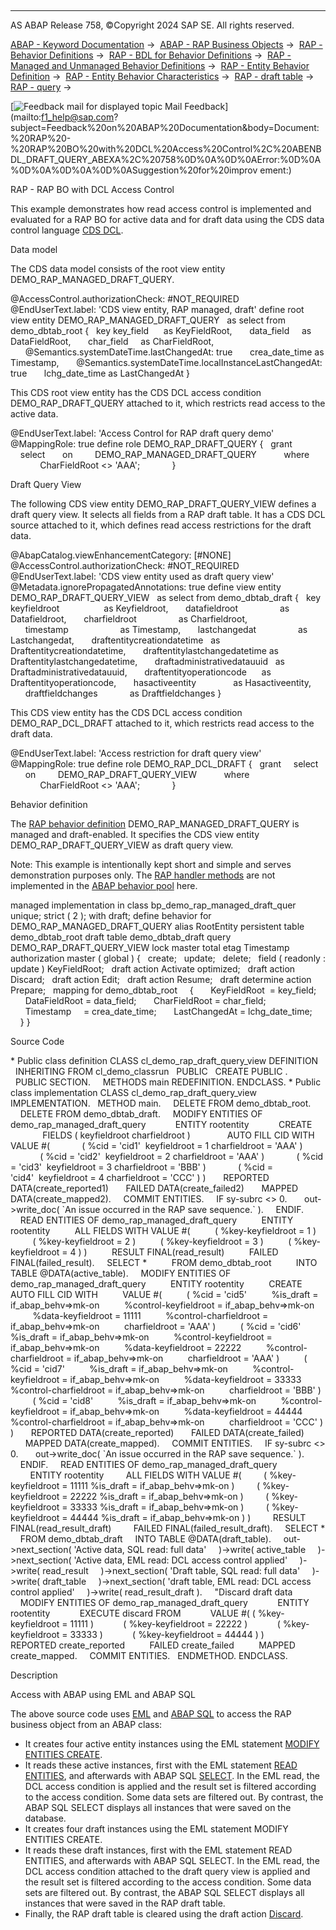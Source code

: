   

* * *

AS ABAP Release 758, ©Copyright 2024 SAP SE. All rights reserved.

[ABAP - Keyword Documentation](https://help.sap.com/doc/abapdocu_latest_index_htm/latest/en-US/abenabap.htm) →  [ABAP - RAP Business Objects](https://help.sap.com/doc/abapdocu_latest_index_htm/latest/en-US/abenabap_rap.htm) →  [RAP - Behavior Definitions](https://help.sap.com/doc/abapdocu_latest_index_htm/latest/en-US/abencds_bdef.htm) →  [RAP - BDL for Behavior Definitions](https://help.sap.com/doc/abapdocu_latest_index_htm/latest/en-US/abenbdl.htm) →  [RAP - Managed and Unmanaged Behavior Definitions](https://help.sap.com/doc/abapdocu_latest_index_htm/latest/en-US/abenbdl_rap_bo.htm) →  [RAP - Entity Behavior Definition](https://help.sap.com/doc/abapdocu_latest_index_htm/latest/en-US/abenbdl_define_beh.htm) →  [RAP - Entity Behavior Characteristics](https://help.sap.com/doc/abapdocu_latest_index_htm/latest/en-US/abenbdl_character.htm) →  [RAP - draft table](https://help.sap.com/doc/abapdocu_latest_index_htm/latest/en-US/abenbdl_draft_table.htm) →  [RAP - query](https://help.sap.com/doc/abapdocu_latest_index_htm/latest/en-US/abenbdl_draft_query_view.htm) → 

 [![](Mail.gif?object=Mail.gif "Feedback mail for displayed topic") Mail Feedback](mailto:f1_help@sap.com?subject=Feedback%20on%20ABAP%20Documentation&body=Document:%20RAP%20-%20RAP%20BO%20with%20DCL%20Access%20Control%2C%20ABENBDL_DRAFT_QUERY_ABEXA%2C%20758%0D%0A%0D%0AError:%0D%0A%0D%0A%0D%0A%0D%0ASuggestion%20for%20improv
ement:)

RAP - RAP BO with DCL Access Control

This example demonstrates how read access control is implemented and evaluated for a RAP BO for active data and for draft data using the CDS data control language [CDS DCL](https://help.sap.com/doc/abapdocu_latest_index_htm/latest/en-US/abencds_dcl_glosry.htm "Glossary Entry").

Data model

The CDS data model consists of the root view entity DEMO\_RAP\_MANAGED\_DRAFT\_QUERY.

@AccessControl.authorizationCheck: #NOT\_REQUIRED
@EndUserText.label: 'CDS view entity, RAP managed, draft'
define root view entity DEMO\_RAP\_MANAGED\_DRAFT\_QUERY
  as select from demo\_dbtab\_root
{
  key key\_field      as KeyFieldRoot,
      data\_field     as DataFieldRoot,
      char\_field     as CharFieldRoot,
      @Semantics.systemDateTime.lastChangedAt: true
      crea\_date\_time as Timestamp,
      @Semantics.systemDateTime.localInstanceLastChangedAt: true
      lchg\_date\_time as LastChangedAt
}

This CDS root view entity has the CDS DCL access condition DEMO\_RAP\_DRAFT\_QUERY attached to it, which restricts read access to the active data.

@EndUserText.label: 'Access Control for RAP draft query demo'
@MappingRole: true
define role DEMO\_RAP\_DRAFT\_QUERY {
  grant
    select
      on
        DEMO\_RAP\_MANAGED\_DRAFT\_QUERY
          where
            CharFieldRoot <> 'AAA';            
}

Draft Query View

The following CDS view entity DEMO\_RAP\_DRAFT\_QUERY\_VIEW defines a draft query view. It selects all fields from a RAP draft table. It has a CDS DCL source attached to it, which defines read access restrictions for the draft data.

@AbapCatalog.viewEnhancementCategory: \[#NONE\]
@AccessControl.authorizationCheck: #NOT\_REQUIRED
@EndUserText.label: 'CDS view entity used as draft query view'
@Metadata.ignorePropagatedAnnotations: true
define view entity DEMO\_RAP\_DRAFT\_QUERY\_VIEW
  as select from demo\_dbtab\_draft
{
  key keyfieldroot                  as Keyfieldroot,
      datafieldroot                 as Datafieldroot,
      charfieldroot                 as Charfieldroot,
      timestamp                     as Timestamp,
      lastchangedat                 as Lastchangedat,
      draftentitycreationdatetime   as Draftentitycreationdatetime,
      draftentitylastchangedatetime as Draftentitylastchangedatetime,
      draftadministrativedatauuid   as Draftadministrativedatauuid,
      draftentityoperationcode      as Draftentityoperationcode,
      hasactiveentity               as Hasactiveentity,
      draftfieldchanges             as Draftfieldchanges
}

This CDS view entity has the CDS DCL access condition DEMO\_RAP\_DCL\_DRAFT attached to it, which restricts read access to the draft data.

@EndUserText.label: 'Access restriction for draft query view'
@MappingRole: true
define role DEMO\_RAP\_DCL\_DRAFT {
  grant
    select
      on
        DEMO\_RAP\_DRAFT\_QUERY\_VIEW
          where
            CharFieldRoot <> 'AAA';            
}

Behavior definition

The [RAP behavior definition](https://help.sap.com/doc/abapdocu_latest_index_htm/latest/en-US/abencds_behavior_definition_glosry.htm "Glossary Entry") DEMO\_RAP\_MANAGED\_DRAFT\_QUERY is managed and draft-enabled. It specifies the CDS view entity DEMO\_RAP\_DRAFT\_QUERY\_VIEW as draft query view.

Note: This example is intentionally kept short and simple and serves demonstration purposes only. The [RAP handler methods](https://help.sap.com/doc/abapdocu_latest_index_htm/latest/en-US/abenabp_handler_method_glosry.htm "Glossary Entry") are not implemented in the [ABAP behavior pool](https://help.sap.com/doc/abapdocu_latest_index_htm/latest/en-US/abenbehavior_pool_glosry.htm "Glossary Entry") here.

managed implementation in class bp\_demo\_rap\_managed\_draft\_quer unique;
strict ( 2 );
with draft;
define behavior for DEMO\_RAP\_MANAGED\_DRAFT\_QUERY alias RootEntity
persistent table demo\_dbtab\_root
draft table demo\_dbtab\_draft query DEMO\_RAP\_DRAFT\_QUERY\_VIEW
lock master
total etag Timestamp
authorization master ( global )
{
  create;
  update;
  delete;
  field ( readonly : update ) KeyFieldRoot;
  draft action Activate optimized;
  draft action Discard;
  draft action Edit;
  draft action Resume;
  draft determine action Prepare;
  mapping for demo\_dbtab\_root
    {
      KeyFieldRoot  = key\_field;
      DataFieldRoot = data\_field;
      CharFieldRoot = char\_field;
      Timestamp     = crea\_date\_time;
      LastChangedAt = lchg\_date\_time;
    }
}

Source Code   

\* Public class definition
CLASS cl\_demo\_rap\_draft\_query\_view DEFINITION
  INHERITING FROM cl\_demo\_classrun
  PUBLIC
  CREATE PUBLIC .
  PUBLIC SECTION.
    METHODS main REDEFINITION.
ENDCLASS.
\* Public class implementation
CLASS cl\_demo\_rap\_draft\_query\_view IMPLEMENTATION.
  METHOD main.
    DELETE FROM demo\_dbtab\_root.
    DELETE FROM demo\_dbtab\_draft.
    MODIFY ENTITIES OF demo\_rap\_managed\_draft\_query
           ENTITY rootentity
           CREATE
             FIELDS ( keyfieldroot charfieldroot )
              AUTO FILL CID WITH VALUE #(
            ( %cid = 'cid1'  keyfieldroot = 1 charfieldroot = 'AAA' )
            ( %cid = 'cid2'  keyfieldroot = 2 charfieldroot = 'AAA' )
            ( %cid = 'cid3'  keyfieldroot = 3 charfieldroot = 'BBB' )
            ( %cid = 'cid4'  keyfieldroot = 4 charfieldroot = 'CCC' ) )
      REPORTED DATA(create\_reported1)
      FAILED DATA(create\_failed2)
      MAPPED DATA(create\_mapped2).
    COMMIT ENTITIES.
    IF sy-subrc <> 0.
      out->write\_doc( \`An issue occurred in the RAP save sequence.\` ).
    ENDIF.
    READ ENTITIES OF demo\_rap\_managed\_draft\_query
         ENTITY rootentity
         ALL FIELDS WITH VALUE #(
         ( %key-keyfieldroot = 1 )
         ( %key-keyfieldroot = 2 )
         ( %key-keyfieldroot = 3 )
         ( %key-keyfieldroot = 4 ) )
         RESULT FINAL(read\_result)
         FAILED FINAL(failed\_result).
    SELECT \*
         FROM demo\_dbtab\_root
         INTO TABLE @DATA(active\_table).
    MODIFY ENTITIES OF demo\_rap\_managed\_draft\_query
         ENTITY rootentity
         CREATE AUTO FILL CID WITH
         VALUE #(
         ( %cid = 'cid5'
         %is\_draft = if\_abap\_behv=>mk-on
         %control-keyfieldroot = if\_abap\_behv=>mk-on
         %data-keyfieldroot = 11111
         %control-charfieldroot = if\_abap\_behv=>mk-on
         charfieldroot = 'AAA' )
         ( %cid = 'cid6'
         %is\_draft = if\_abap\_behv=>mk-on
         %control-keyfieldroot = if\_abap\_behv=>mk-on
         %data-keyfieldroot = 22222
         %control-charfieldroot = if\_abap\_behv=>mk-on
         charfieldroot = 'AAA' )
         ( %cid = 'cid7'
         %is\_draft = if\_abap\_behv=>mk-on
         %control-keyfieldroot = if\_abap\_behv=>mk-on
         %data-keyfieldroot = 33333
         %control-charfieldroot = if\_abap\_behv=>mk-on
         charfieldroot = 'BBB' )
         ( %cid = 'cid8'
         %is\_draft = if\_abap\_behv=>mk-on
         %control-keyfieldroot = if\_abap\_behv=>mk-on
         %data-keyfieldroot = 44444
         %control-charfieldroot = if\_abap\_behv=>mk-on
         charfieldroot = 'CCC' ) )
      REPORTED DATA(create\_reported)
      FAILED DATA(create\_failed)
      MAPPED DATA(create\_mapped).
    COMMIT ENTITIES.
    IF sy-subrc <> 0.
      out->write\_doc( \`An issue occurred in the RAP save sequence.\` ).
    ENDIF.
    READ ENTITIES OF demo\_rap\_managed\_draft\_query
        ENTITY rootentity
        ALL FIELDS WITH VALUE #(
        ( %key-keyfieldroot = 11111 %is\_draft = if\_abap\_behv=>mk-on )
        ( %key-keyfieldroot = 22222 %is\_draft = if\_abap\_behv=>mk-on )
        ( %key-keyfieldroot = 33333 %is\_draft = if\_abap\_behv=>mk-on )
        ( %key-keyfieldroot = 44444 %is\_draft = if\_abap\_behv=>mk-on ) )
        RESULT FINAL(read\_result\_draft)
        FAILED FINAL(failed\_result\_draft).
    SELECT \*
    FROM demo\_dbtab\_draft
    INTO TABLE @DATA(draft\_table).
    out->next\_section( 'Active data, SQL read: full data'
    )->write( active\_table
    )->next\_section( 'Active data, EML read: DCL access control applied'
    )->write( read\_result
    )->next\_section( 'Draft table, SQL read: full data'
    )->write( draft\_table
    )->next\_section( 'draft table, EML read: DCL access control applied'
    )->write( read\_result\_draft ).
    "Discard draft data
    MODIFY ENTITIES OF demo\_rap\_managed\_draft\_query
           ENTITY rootentity
           EXECUTE discard FROM
           VALUE #( ( %key-keyfieldroot = 11111 )
           ( %key-keyfieldroot = 22222 )
           ( %key-keyfieldroot = 33333 )
           ( %key-keyfieldroot = 44444 ) )
         REPORTED create\_reported
         FAILED create\_failed
         MAPPED create\_mapped.
    COMMIT ENTITIES.
  ENDMETHOD.
ENDCLASS.

Description   

Access with ABAP using EML and ABAP SQL

The above source code uses [EML](https://help.sap.com/doc/abapdocu_latest_index_htm/latest/en-US/abeneml_glosry.htm "Glossary Entry") and [ABAP SQL](https://help.sap.com/doc/abapdocu_latest_index_htm/latest/en-US/abenabap_sql_glosry.htm "Glossary Entry") to access the RAP business object from an ABAP class:

-   It creates four active entity instances using the EML statement [MODIFY ENTITIES CREATE](https://help.sap.com/doc/abapdocu_latest_index_htm/latest/en-US/abapmodify_entity_entities_op.htm).
-   It reads these active instances, first with the EML statement [READ ENTITIES](https://help.sap.com/doc/abapdocu_latest_index_htm/latest/en-US/abapread_entity_entities.htm), and afterwards with ABAP SQL [SELECT](https://help.sap.com/doc/abapdocu_latest_index_htm/latest/en-US/abapselect.htm). In the EML read, the DCL access condition is applied and the result set is filtered according to the access condition. Some data sets are filtered out. By contrast, the ABAP SQL SELECT displays all instances that were saved on the database.
-   It creates four draft instances using the EML statement MODIFY ENTITIES CREATE.
-   It reads these draft instances, first with the EML statement READ ENTITIES, and afterwards with ABAP SQL SELECT. In the EML read, the DCL access condition attached to the draft query view is applied and the result set is filtered according to the access condition. Some data sets are filtered out. By contrast, the ABAP SQL SELECT displays all instances that were saved in the RAP draft table.
-   Finally, the RAP draft table is cleared using the draft action [Discard](https://help.sap.com/doc/abapdocu_latest_index_htm/latest/en-US/abenbdl_draft_action.htm).